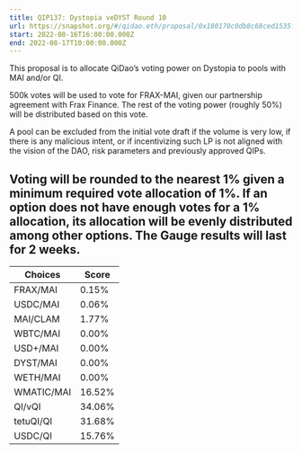 ```yaml
---
title: QIP137: Dystopia veDYST Round 10
url: https://snapshot.org/#/qidao.eth/proposal/0x180170c0db8c68ced1535f849241baf749fbf69e7ecc9a5ecd6147ce9009172d
start: 2022-08-16T16:00:00.000Z
end: 2022-08-17T10:00:00.000Z
---
```

This proposal is to allocate QiDao’s voting power on Dystopia to pools with MAI and/or QI.

500k votes will be used to vote for FRAX-MAI, given our partnership agreement with Frax Finance. The rest of the voting power (roughly 50%) will be distributed based on this vote. 

A pool can be excluded from the initial vote draft if the volume is very low, if there is any malicious intent, or if incentivizing such LP is not aligned with the vision of the DAO, risk parameters and previously approved QIPs.

Voting will be rounded to the nearest 1% given a minimum required vote allocation of 1%. If an option does not have enough votes for a 1% allocation, its allocation will be evenly distributed among other options. The Gauge results will last for 2 weeks.
---
| Choices | Score |
| --- | --- |
| FRAX/MAI | 0.15% |
| USDC/MAI | 0.06% |
| MAI/CLAM | 1.77% |
| WBTC/MAI | 0.00% |
| USD+/MAI | 0.00% |
| DYST/MAI | 0.00% |
| WETH/MAI | 0.00% |
| WMATIC/MAI | 16.52% |
| QI/vQI | 34.06% |
| tetuQI/QI | 31.68% |
| USDC/QI | 15.76% |

